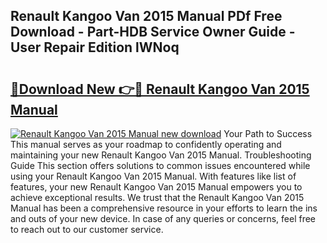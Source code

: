 ## Renault Kangoo Van 2015 Manual PDf Free Download - Part-HDB Service Owner Guide - User Repair Edition lWNoq

# <h2><a href="http://bc64341.oget.top/?id=Renault+Kangoo+Van+2015+Manual">🔗Download New 👉🔴 Renault Kangoo Van 2015 Manual</a></h2>

[![Renault Kangoo Van 2015 Manual new download](https://i.imgur.com/5g1atiW.png)](http://bc64341.oget.top/?id=Renault+Kangoo+Van+2015+Manual)
Your Path to Success This manual serves as your roadmap to confidently operating and maintaining your new Renault Kangoo Van 2015 Manual. Troubleshooting Guide This section offers solutions to common issues encountered while using your Renault Kangoo Van 2015 Manual. With features like list of features, your new Renault Kangoo Van 2015 Manual empowers you to achieve exceptional results. We trust that the Renault Kangoo Van 2015 Manual has been a comprehensive resource in your efforts to learn the ins and outs of your new device. In case of any queries or concerns, feel free to reach out to our customer service.
